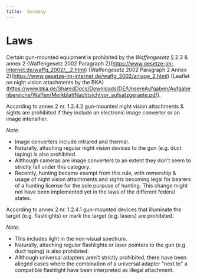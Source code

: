 ```yaml
---
title:  Germany
---
```


# Laws

Certain gun-mounted equipment is prohibited by the *Waffengesetz* § 2.3 & annex 2
{Waffengesetz 2002 Paragraph 2}(https://www.gesetze-im-internet.de/waffg_2002/__2.html)
{Waffengesetz 2002 Paragraph 2 Annex 2}(https://www.gesetze-im-internet.de/waffg_2002/anlage_2.html)
{Leaflet on night vision attachments by the BKA}(https://www.bka.de/SharedDocs/Downloads/DE/UnsereAufgaben/Aufgabenbereiche/Waffen/MerkblattNachtsichtvor_aufsatzgeraete.pdf).

According to annex 2 nr. 1.2.4.2 gun-mounted night vision attachments & sights are prohibited
if they include an electronic image converter or an image intensifier.

*Note*:
* Image converters include infrared and thermal.
* Naturally, attaching regular night vision devices to the gun (e.g. duct taping)
is also prohibited.
* Allthough cameras are image converters to an extent they don't seem to strictly fall under this category.
* Recently, hunting became exempt from this rule, with ownership & usage of night vision attachments
and sights becoming legal for bearers of a hunting license for the sole purpose of hunting.
This change might not have been implemented yet in the laws of the different federal states.

According to annex 2 nr. 1.2.4.1 gun-mounted devices that illuminate the target (e.g. flashlights)
or mark the target (e.g. lasers) are prohibited.

*Note*:
* This includes light in the non-visual spectrum.
* Naturally, attaching regular flashlights or laser pointers to the gun (e.g. duct taping)
is also prohibited.
* Allthough universal adapters aren't strictly prohibited, there have been alleged cases
where the combination of a universal adapter "next to" a compatible flashlight
have been interpreted as illegal attachment.
